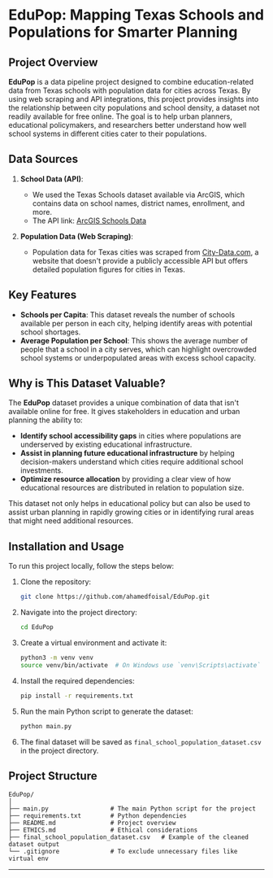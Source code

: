 

# EduPop: Mapping Texas Schools and Populations for Smarter Planning

## Project Overview

**EduPop** is a data pipeline project designed to combine education-related data from Texas schools with population data for cities across Texas. By using web scraping and API integrations, this project provides insights into the relationship between city populations and school density, a dataset not readily available for free online. The goal is to help urban planners, educational policymakers, and researchers better understand how well school systems in different cities cater to their populations.

## Data Sources

1. **School Data (API)**: 
   - We used the Texas Schools dataset available via ArcGIS, which contains data on school names, district names, enrollment, and more.
   - The API link: [ArcGIS Schools Data](https://hub.arcgis.com/api/v3/datasets/3bbafea2252246bb887cf28336a2ca69_0/downloads/data?format=csv&spatialRefId=4326&where=1%3D1)

2. **Population Data (Web Scraping)**: 
   - Population data for Texas cities was scraped from [City-Data.com](https://www.city-data.com/city/Texas.html), a website that doesn't provide a publicly accessible API but offers detailed population figures for cities in Texas.

## Key Features

- **Schools per Capita**: This dataset reveals the number of schools available per person in each city, helping identify areas with potential school shortages.
- **Average Population per School**: This shows the average number of people that a school in a city serves, which can highlight overcrowded school systems or underpopulated areas with excess school capacity.

## Why is This Dataset Valuable?

The **EduPop** dataset provides a unique combination of data that isn't available online for free. It gives stakeholders in education and urban planning the ability to:

- **Identify school accessibility gaps** in cities where populations are underserved by existing educational infrastructure.
- **Assist in planning future educational infrastructure** by helping decision-makers understand which cities require additional school investments.
- **Optimize resource allocation** by providing a clear view of how educational resources are distributed in relation to population size.

This dataset not only helps in educational policy but can also be used to assist urban planning in rapidly growing cities or in identifying rural areas that might need additional resources.

## Installation and Usage

To run this project locally, follow the steps below:

1. Clone the repository:
   ```bash
   git clone https://github.com/ahamedfoisal/EduPop.git
   ```

2. Navigate into the project directory:
   ```bash
   cd EduPop
   ```

3. Create a virtual environment and activate it:
   ```bash
   python3 -m venv venv
   source venv/bin/activate  # On Windows use `venv\Scripts\activate`
   ```

4. Install the required dependencies:
   ```bash
   pip install -r requirements.txt
   ```

5. Run the main Python script to generate the dataset:
   ```bash
   python main.py
   ```

6. The final dataset will be saved as `final_school_population_dataset.csv` in the project directory.

## Project Structure

```
EduPop/
│
├── main.py                 # The main Python script for the project
├── requirements.txt        # Python dependencies
├── README.md               # Project overview
├── ETHICS.md               # Ethical considerations
├── final_school_population_dataset.csv   # Example of the cleaned dataset output
└── .gitignore              # To exclude unnecessary files like virtual env
```

---

